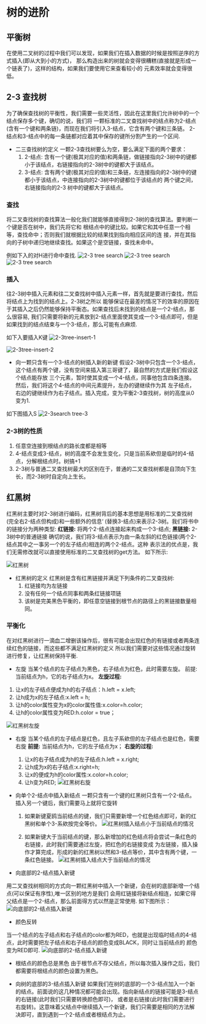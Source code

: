 # 树的进阶
## 平衡树
在使用二叉树的过程中我们可以发现，如果我们在插入数据的时候是按照逆序的方式插入(即从大到小的方式)，
那么构造出来的树就会变得很糟糕(直接就是形成一个链表了)，这样的结构，如果我们要使用它来查看较小的
元素效率就会变得很低。

## 2-3 查找树
为了确保查找树的平衡性，我们需要一些灵活性，因此在这里我们允许树中的一个结点保存多个键，确切的说，我们将
一颗标准的二叉查找树中的结点称为2-结点(含有一个键和两条链)，而现在我们将引入3-结点，它含有两个键和三条链。
2-结点和3-结点中的每一条链都对应着其中保存的键所分割产生的一个区间.

* 二三查找树的定义
一颗2-3查找树要么为空，要么满足下面的两个要求：
    1. 2-结点:
        含有一个键(极其对应的值)和两条链，做链接指向2-3树中的键都小于该结点，右链接指向的2-3树中的键都大于该结点。
    2. 3-结点:
        含有两个键(极其对应的值)和三条链，左连接指向的2-3树中的键都小于该结点，中连接指向的2-3树中的键都位于该结点的
        两个键之间，右链接指向的2-3    树中的键都大于该结点。
        
        
        
        
 ### 查找
将二叉查找树的查找算法一般化我们就能够直接得到2-3树的查找算法。要判断一个键是否在树中，我们先将它和
根结点中的键比较。如果它和其中任意一个相等，查找命中；否则我们就根据比较的结果找到指向相应区间的连
接，并在其指向的子树中递归地继续查找。如果这个是空链接，查找未命中。

例如下入的对H进行命中查找.
![2-3 tree search](./files\2-3tree-1.PNG)
![2-3 tree search](./files\2-3tree-2.PNG)
![2-3 tree search](./files\2-3tree-3.PNG)

### 插入
往2-3树中插入元素和往二叉查找树中插入元素一样，首先就是要进行查找，然后将结点上为找到的结点上。2-3树之所以
能够保证在最差的情况下的效率的原因在于其插入之后仍然能够保持平衡态。如果查找后未找到的结点是一个2-结点，那么很容易,
我们只需要将新的元素放到2-结点里面使其变成一个3-结点即可，但是如果找到的结点结束与一个3-结点，那么可能有点麻烦.

如下入要插入K键
![2-3tree-insert-1](./files\2-3tree-insert1.PNG) 

![2-3tree-insert-2](./files\2-3tree-insert2.PNG) 

* 向一颗只含有一个3-结点的树插入新的新键
假设2-3树中只包含一个3-结点，这个结点有两个键，没有空间来插入第三哥键了，最自然的方式是我们假设这个结点能存放
三个元素，暂时使其变成一个4-结点，同事他包含四条连接。然后，我们将这个4-结点的中间元素提升，左办的键继续作为其
左子结点，右边的键继续作为右子结点。插入完成，变为平衡2-3查找树，树的高度从0变为1.

如下图插入S
![2-3search tree-3](./files\2-3tree-insert3.PNG)


### 2-3树的性质
1. 任意空连接到根结点的路长度都是相等
2. 4-结点变成3-结点，树的高度不会发生变化，只是当前系欸但是临时的4-结点，分解根结点时。树搞+1
3. 2-3树与普通二叉查找树最大的区别在于，普通的二叉查找树都是自顶向下生长，而2-3树时自定向上生长。


##  红黑树
红黑树主要时对2-3树进行编码，红黑树背后的基本思想是用标准的二叉查找树(完全右2-结点但构成)和一些额外的信息‘
(替换3-结点)来表示2-3树。我们将书中的链接分为两种类型:
        **红链接:** 将两个2-结点连接起来构成一个3-结点;
        **黑链接:** 2-3树中的普通链接
确切的说，我们将3-结点表示为由一条左斜的红色链接(两个2-结点其中之一事另一个的左子结点)相连的两个2-结点。这种
表示法的优点是，我们无需修改就可以直接使用标准的二叉查找树的get方法。
如下所示:

![红黑树](./files\read-black-tree-1PNG.PNG)

        
* 红黑树的定义
红黑树是含有红黑链接并满足下列条件的二叉查找树:
    1. 红链接均为左链接
    2. 没有任何一个结点同事和两条红链接项链
    3. 该树是完美黑色平衡的，即任意空链接到根节点的路径上的黑链接数量相同。
    
### 平衡化
在对红黑树进行一滴血二增删该操作后，很有可能会出现红色的有链接或者两条连续红色的链接，而这些都不满足红黑树的定义
所以我们需要对这些情况通过旋转进行修复，让红黑树保持平衡.

* 左旋
当某个结点的左子结点为黑色，右子结点为红色，此时需要左旋。
前提:当前结点为h，它的右子结点为x。
**左旋过程:**
 1. 让x的左子结点便成为h的右子结点：h.left = x.left;
 2. 让h成为x的左子结点:x.left = h;
 3. 让h的color属性变为x的color属性值:x.color=h.color;
 4. 让h的color属性变为RED:h.color = true；
 
![红黑树左旋](./files\read-black-tree-2.PNG)
 
* 右旋
当某个结点的左子结点是红色，且左子系欸但的左子结点也是红色，需要右旋
**前提:** 当前结点为h，它的左子结点为x；
**右旋的过程:**
    1. 让x的右子结点成为h的左子结点:h.left = x.right;
    2. 让h成为x的右子结点:x.right=h;
    3. 让x的便成为h的color属性:x.color=h.color;
    4. 让h变为RED;
![红黑树右旋](./files\read-black-tree-3.PNG) 

* 向单个2-结点中插入新结点
一颗只含有一个键的红黑树只含有一个2-结点。插入另一个键后，我们需要马上就将它旋转
    1. 如果新键夏鸥当前结点的键，我们只需要新增一个红色结点即可，新的红黑树和单个3-系欸按完全等价。
        ![红黑树插入结点小于当前结点的情况](./files\read-black-tree-4.PNG)

    2. 如果新键大于当前结点的键，那么新增加的红色结点将会尝试一条红色的右链接，此时我们需要通过左旋，把红色的右链接变成
    为左链接，插入操作才算完成，形成的新的红黑树以然和3-结点等价，其中含有两个键，一条红色链接。
         ![红黑树插入结点大于当前结点的情况](./files\read-black-tree-5.PNG)   
 
* 向底部的2-结点插入新键

用二叉查找树相同的方式向一颗红黑树中插入一个新键，会在树的底部新增一个结点(可以保证有序性),唯一区别的地方是我们
会用红链接将新结点相连，如果它得父结点是一个2-结点，那么前面得方式以然是正常使用.
如下图所示：
![向底部的2-结点插入新键](./files\read-black-tree-6.PNG)

* 颜色反转

当一个结点的左子结点和右子结点的color都为RED，也就是出现临时结点的4-结点，此时需要把左子结点和右子结点的颜色变成BLACK，同时让当前结点的
颜色变为RED即可.
![向底部的2-结点插入新键](./files\read-black-tree-7.PNG)

* 根结点的颜色总是黑色
由于根节点不存父结点，所以每次插入操作之后，我们都需要将根结点的颜色设置为黑色。


* 向树的底部的3-结点插入新键
如果我们在树的底部的一个3-结点加入一个新的结点。前面说的这几种情况都可能会出现。指向新结点的链接可能是3-结点的右链接(此时我们只需要转换颜色即可)，
或者是右链接(此时我们需要进行右旋转)。这意味着父结点中继续插入一个新键，我们只需要是相同的方法解决即可，直到遇到一个2-结点或者根结点为止。































 
 
 
       


